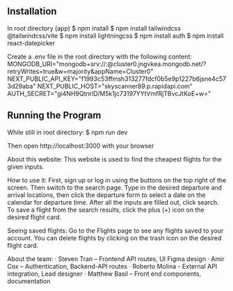 
## Installation

In root directory (app)
$ npm install
$ npm install tailwindcss @tailwindcss/vite
$ npm install lightningcss
$ npm install auth
$ npm install react-datepicker

Create a .env file in the root directory with the following content:
MONGODB_URI="mongodb+srv://<mongodbusername>:<mongodbpassword>@cluster0.jngvkea.mongodb.net/?retryWrites=true&w=majority&appName=Cluster0"
NEXT_PUBLIC_API_KEY="f1993c53ffmsh313277fdcf0b5e9p1227b6jsne4c573d29aba"
NEXT_PUBLIC_HOST="skyscanner89.p.rapidapi.com"
AUTH_SECRET="gi4NH9QtnrlD/M5k1jc73197YYtVmfRjTBvcJtKoE+w="

## Running the Program

While still in root directory:
$ npm run dev

Then open http://localhost:3000 with your browser

About this website:
This website is used to find the cheapest flights for the given inputs.

How to use it:
First, sign up or log in using the buttons on the top right of the screen.
Then switch to the search page.
Type in the desired departure and arrival locations, then click the departure form to select a date on the calendar for departure time.
After all the inputs are filled out, click search.
To save a flight from the search results, click the plus (+) icon on the desired flight card.

Seeing saved flights:
Go to the Flights page to see any flights saved to your account.
You can delete flights by clicking on the trash icon on the desired flight card.

About the team:
·   Steven Tran – Frontend API routes, UI Figma design
·   Amir Cox – Authentication, Backend-API routes
·   Roberto Molina - External API integration, Lead designer
·   Matthew Basil – Front end components, documentation